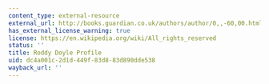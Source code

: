 ```yaml
---
content_type: external-resource
external_url: http://books.guardian.co.uk/authors/author/0,,-60,00.html
has_external_license_warning: true
license: https://en.wikipedia.org/wiki/All_rights_reserved
status: ''
title: Roddy Doyle Profile
uid: dc4a001c-2d1d-449f-83d8-83d890dde538
wayback_url: ''
---
```

